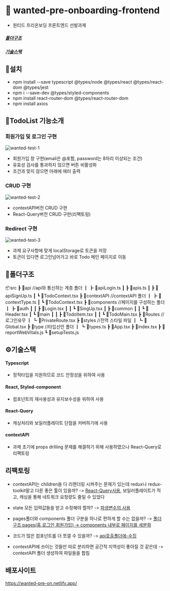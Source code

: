 # 🥝 wanted-pre-onboarding-frontend
- 원티드 프리온보딩  프론트엔드 선발과제

##### [폴더구조](#폴더구조)
##### [기술스택](#⚙️기술스택)


## 🍎설치
- npm install --save typescript @types/node @types/react @types/react-dom @types/jest
- npm i --save-dev @types/styled-components
- npm install react-router-dom @types/react-router-dom
- npm install axios

## 👷TodoList 기능소개
### 회원가입 및 로그인 구현
![wanted-test-1](https://user-images.githubusercontent.com/85866328/207896453-e7363a9f-b540-409e-b215-9459c8588c54.gif)
- 회원가입 창 구현(emali은 @포함, password는 8자리 이상되는 조건)
- 유효성 검사를 통과하지 않으면 버튼 비활성화
- 조건과 맞지 않으면 아래에 에러 출력

### CRUD 구현
![wanted-test-2](https://user-images.githubusercontent.com/85866328/207896494-c44b11cd-6911-4ec3-bd2d-3fd8dbfb98df.gif)
- contextAPI버전 CRUD 구현
- React-Query버전 CRUD 구현(리팩토링)

### Redirect 구현
![wanted-test-3](https://user-images.githubusercontent.com/85866328/207896537-177caee3-d03f-4a5b-84ac-c179dbb41990.gif)
- 과제 요구사항에 맞게 localStorage로 토큰을 저장
- 토큰이 있다면 로그인넘어가고 바로 Todo 메인 페이지로 이동


## 📁폴더구조
📦src
 ┣ 📂api            //api와 통신하는 계층 폴더
 ┃ ┣ 📜apiLogin.ts
 ┃ ┣ 📜apis.ts
 ┃ ┣ 📜apiSignUp.ts
 ┃ ┗ 📜TodoContext.tsx
 ┣ 📂contextAPI     //contextAPI 폴더
 ┃ ┣ 📜contextType.ts
 ┃ ┗ 📜TodoContext.tsx
 ┣ 📂components     //페이지를 구성하는 폴더
 ┃ ┣ 📂auth
 ┃ ┃ ┣ 📜Login.tsx
 ┃ ┃ ┗ 📜SingUp.tsx
 ┃ ┣ 📂common
 ┃ ┃ ┗ 📜Header.tsx
 ┃ ┗ 📂main
 ┃ ┃ ┣ 📜TodoItem.tsx
 ┃ ┃ ┗ 📜TodoMain.tsx
 ┣ 📂Routes         //로그인유무
 ┃ ┗ 📜PrivateRoute.tsx
 ┣ 📂styles         //전역 스타일 파일
 ┃ ┗ 📜Global.tsx
 ┣ 📂type           //타입선언 폴더
 ┃ ┗ 📜types.ts
 ┣ 📜App.tsx
 ┣ 📜index.tsx
 ┣ 📜reportWebVitals.js
 ┗ 📜setupTests.js

## ⚙️기술스택

#### Typescript
- 정적타입을 지원하므로 코드 안정성을 위하여 사용

#### React, Styled-component
- 컴포넌트의 재사용성과 유지보수성을 위하여 사용

#### React-Query
-  캐싱처리와 보일러플레이트 단점을 커버하기에 사용

#### contextAPI
- 과제 초기에 props drilling 문제를 해결하기 위해 사용하였으나 React-Query로 리팩토링


## 리팩토링

- contextAPI는 children을 다 리렌더링 시켜주는 문제가 있는데 redux나 redux-toolkit말고 다른 좋은 툴이 있을까?
-> [React-Query사용](https://github.com/minimi61/wanted-pre-onboarding-frontend-fe-1/commit/63a1d71050504aa180278de6c6155407eb044b3a#diff-780e32d9169d98349bce8353cfce4ed953b7db730df4b0a7d096208bb2a1bb6d), 보일러플레이트가 적고, 캐싱을 통해 네트워크 요청량도 줄일 수 있었다

- state 모든 입력값들을 받고 수정해야 할까? 
-> [파생변수의 사용](https://github.com/minimi61/wanted-pre-onboarding-frontend-fe-1/commit/f6c3cc13ee4574f62f42a5382608f4e63e6f1df4)

- pages폴더와 components 폴더 구분을 하나로 편하게 할 수는 없을까? 
-> [폴더구조 pages(홈,로그인,회원가입) -> components 내부로 페이지를 세분화](https://github.com/minimi61/wanted-pre-onboarding-frontend-fe-1/commit/503dee742c0daae2a6eddfd88c224a6490d4d458#diff-06a1a354e4932fd5786bae87b40540b3b8d69944e6977b35debd848c010b1282)

- 코드가 많은 컴포넌트를 더 쪼갤 수 있을까? 
-> [api호출폴더에-수집](https://github.com/minimi61/wanted-pre-onboarding-frontend-fe-1/commit/503dee742c0daae2a6eddfd88c224a6490d4d458#diff-09ad8059b6160219ceef8c0ca1f5c5a4b9ec592c5e611eef0267475b04a79cb1)

- contextAPI에 쓰이는 것들만 따로 분리하면 공간적 지역성이 좋아질 것 같은데 -> contextAPI 폴더 생성하여 파일들을 합침

## 배포사이트
https://wanted-pre-on.netlify.app/
